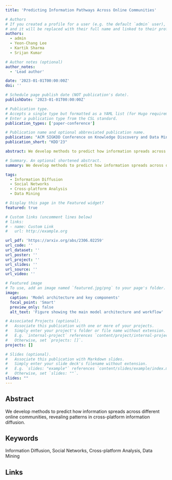```yaml
---
title: 'Predicting Information Pathways Across Online Communities'

# Authors
# If you created a profile for a user (e.g. the default `admin` user), write the username (folder name) here
# and it will be replaced with their full name and linked to their profile.
authors:
  - admin
  - Yeon-Chang Lee
  - Kartik Sharma
  - Srijan Kumar

# Author notes (optional)
author_notes:
  - 'Lead author'

date: '2023-01-01T00:00:00Z'
doi: ''

# Schedule page publish date (NOT publication's date).
publishDate: '2023-01-01T00:00:00Z'

# Publication type.
# Accepts a single type but formatted as a YAML list (for Hugo requirements).
# Enter a publication type from the CSL standard.
publication_types: ['paper-conference']

# Publication name and optional abbreviated publication name.
publication: "ACM SIGKDD Conference on Knowledge Discovery and Data Mining (KDD) 2023"
publication_short: "KDD'23"

abstract: We develop methods to predict how information spreads across different online communities, revealing patterns in cross-platform information diffusion.

# Summary. An optional shortened abstract.
summary: We develop methods to predict how information spreads across different online communities, revealing patterns in cross-platform information diffusion....

tags:
  - Information Diffusion
  - Social Networks
  - Cross-platform Analysis
  - Data Mining

# Display this page in the Featured widget?
featured: true

# Custom links (uncomment lines below)
# links:
# - name: Custom Link
#   url: http://example.org

url_pdf: 'https://arxiv.org/abs/2306.02259'
url_code: ''
url_dataset: ''
url_poster: ''
url_project: ''
url_slides: ''
url_source: ''
url_video: ''

# Featured image
# To use, add an image named `featured.jpg/png` to your page's folder.
image:
  caption: 'Model architecture and key components'
  focal_point: 'Smart'
  preview_only: false
  alt_text: 'Figure showing the main model architecture and workflow'

# Associated Projects (optional).
#   Associate this publication with one or more of your projects.
#   Simply enter your project's folder or file name without extension.
#   E.g. `internal-project` references `content/project/internal-project/index.md`.
#   Otherwise, set `projects: []`.
projects: []

# Slides (optional).
#   Associate this publication with Markdown slides.
#   Simply enter your slide deck's filename without extension.
#   E.g. `slides: "example"` references `content/slides/example/index.md`.
#   Otherwise, set `slides: ""`.
slides: ""
---
```


## Abstract

We develop methods to predict how information spreads across different online communities, revealing patterns in cross-platform information diffusion.

## Keywords

Information Diffusion, Social Networks, Cross-platform Analysis, Data Mining

## Links


